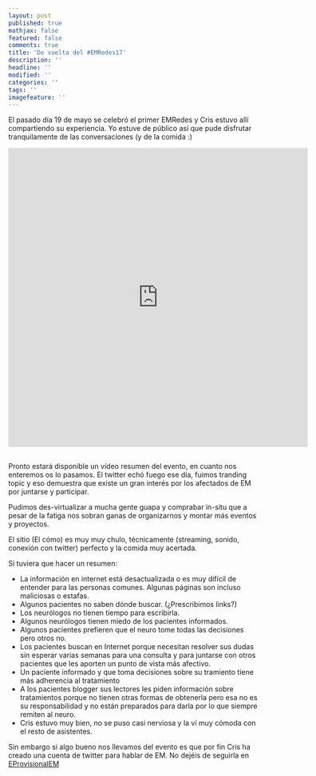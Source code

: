 ```yaml
---
layout: post
published: true
mathjax: false
featured: false
comments: true
title: 'De vuelta del #EMRedes17'
description: ''
headline: ''
modified: ''
categories: ''
tags: ''
imagefeature: ''
---
```

El pasado día 19 de mayo se celebró el primer EMRedes y Cris estuvo allí compartiendo su experiencia. Yo estuve de público así que pude disfrutar tranquilamente de las conversaciones (y de la comida :)

<div class="text-center" style="margin-bottom: 30px">
<iframe src="https://goo.gl/photos/fYU8f8NApC9p4yis5" width="600" height="600" frameborder="0"></iframe><script src="https://platform.vine.co/static/scripts/embed.js"></script>
</div>

Pronto estará disponible un vídeo resumen del evento, en cuanto nos enteremos os lo pasamos. El twitter echó fuego ese día, fuimos tranding topic y eso demuestra que existe un gran interés por los afectados de EM por juntarse y participar. 

Pudimos des-virtualizar a mucha gente guapa y comprabar in-situ que a pesar de la fatiga nos sobran ganas de organizarnos y montar más eventos y proyectos. 

El sitio (El cómo) es muy muy chulo, técnicamente (streaming, sonido, conexión con twitter) perfecto y la comida muy acertada. 

Si tuviera que hacer un resumen: 
- La información en internet está desactualizada o es muy difícil de entender para las personas comunes. Algunas páginas son incluso maliciosas o estafas.
- Algunos pacientes no saben dónde buscar. (¿Prescribimos links?)
- Los neurólogos no tienen tiempo para escribirla. 
- Algunos neurólogos tienen miedo de los pacientes informados.
- Algunos pacientes prefieren que el neuro tome todas las decisiones pero otros no.
- Los pacientes buscan en Internet porque necesitan resolver sus dudas sin esperar varias semanas para una consulta y para juntarse con otros pacientes que les aporten un punto de vista más afectivo.
- Un paciente informado y que toma decisiones sobre su tramiento tiene más adherencia al tratamiento	
- A los pacientes blogger sus lectores les piden información sobre tratamientos porque no tienen otras formas de obtenerla pero esa no es su responsabilidad y no están preparados para darla por lo que siempre remiten al neuro.
- Cris estuvo muy bien, no se puso casi nerviosa y la ví muy cómoda con el resto de asistentes.

Sin embargo si algo bueno nos llevamos del evento es que por fin Cris ha creado una cuenta de twitter para hablar de EM. No dejéis de seguirla en [EProvisionalEM](http://twitter.com/EProvisionalEM)